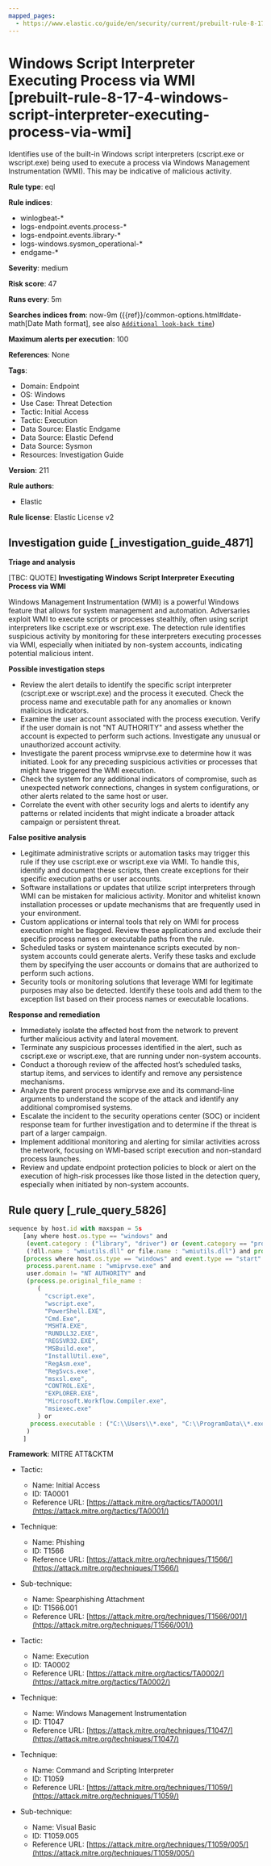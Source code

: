 ```yaml
---
mapped_pages:
  - https://www.elastic.co/guide/en/security/current/prebuilt-rule-8-17-4-windows-script-interpreter-executing-process-via-wmi.html
---
```


# Windows Script Interpreter Executing Process via WMI [prebuilt-rule-8-17-4-windows-script-interpreter-executing-process-via-wmi]

Identifies use of the built-in Windows script interpreters (cscript.exe or wscript.exe) being used to execute a process via Windows Management Instrumentation (WMI). This may be indicative of malicious activity.

**Rule type**: eql

**Rule indices**:

* winlogbeat-*
* logs-endpoint.events.process-*
* logs-endpoint.events.library-*
* logs-windows.sysmon_operational-*
* endgame-*

**Severity**: medium

**Risk score**: 47

**Runs every**: 5m

**Searches indices from**: now-9m ({{ref}}/common-options.html#date-math[Date Math format], see also [`Additional look-back time`](docs-content://solutions/security/detect-and-alert/create-detection-rule.md#rule-schedule))

**Maximum alerts per execution**: 100

**References**: None

**Tags**:

* Domain: Endpoint
* OS: Windows
* Use Case: Threat Detection
* Tactic: Initial Access
* Tactic: Execution
* Data Source: Elastic Endgame
* Data Source: Elastic Defend
* Data Source: Sysmon
* Resources: Investigation Guide

**Version**: 211

**Rule authors**:

* Elastic

**Rule license**: Elastic License v2

## Investigation guide [_investigation_guide_4871]

**Triage and analysis**

[TBC: QUOTE]
**Investigating Windows Script Interpreter Executing Process via WMI**

Windows Management Instrumentation (WMI) is a powerful Windows feature that allows for system management and automation. Adversaries exploit WMI to execute scripts or processes stealthily, often using script interpreters like cscript.exe or wscript.exe. The detection rule identifies suspicious activity by monitoring for these interpreters executing processes via WMI, especially when initiated by non-system accounts, indicating potential malicious intent.

**Possible investigation steps**

* Review the alert details to identify the specific script interpreter (cscript.exe or wscript.exe) and the process it executed. Check the process name and executable path for any anomalies or known malicious indicators.
* Examine the user account associated with the process execution. Verify if the user domain is not "NT AUTHORITY" and assess whether the account is expected to perform such actions. Investigate any unusual or unauthorized account activity.
* Investigate the parent process wmiprvse.exe to determine how it was initiated. Look for any preceding suspicious activities or processes that might have triggered the WMI execution.
* Check the system for any additional indicators of compromise, such as unexpected network connections, changes in system configurations, or other alerts related to the same host or user.
* Correlate the event with other security logs and alerts to identify any patterns or related incidents that might indicate a broader attack campaign or persistent threat.

**False positive analysis**

* Legitimate administrative scripts or automation tasks may trigger this rule if they use cscript.exe or wscript.exe via WMI. To handle this, identify and document these scripts, then create exceptions for their specific execution paths or user accounts.
* Software installations or updates that utilize script interpreters through WMI can be mistaken for malicious activity. Monitor and whitelist known installation processes or update mechanisms that are frequently used in your environment.
* Custom applications or internal tools that rely on WMI for process execution might be flagged. Review these applications and exclude their specific process names or executable paths from the rule.
* Scheduled tasks or system maintenance scripts executed by non-system accounts could generate alerts. Verify these tasks and exclude them by specifying the user accounts or domains that are authorized to perform such actions.
* Security tools or monitoring solutions that leverage WMI for legitimate purposes may also be detected. Identify these tools and add them to the exception list based on their process names or executable locations.

**Response and remediation**

* Immediately isolate the affected host from the network to prevent further malicious activity and lateral movement.
* Terminate any suspicious processes identified in the alert, such as cscript.exe or wscript.exe, that are running under non-system accounts.
* Conduct a thorough review of the affected host’s scheduled tasks, startup items, and services to identify and remove any persistence mechanisms.
* Analyze the parent process wmiprvse.exe and its command-line arguments to understand the scope of the attack and identify any additional compromised systems.
* Escalate the incident to the security operations center (SOC) or incident response team for further investigation and to determine if the threat is part of a larger campaign.
* Implement additional monitoring and alerting for similar activities across the network, focusing on WMI-based script execution and non-standard process launches.
* Review and update endpoint protection policies to block or alert on the execution of high-risk processes like those listed in the detection query, especially when initiated by non-system accounts.


## Rule query [_rule_query_5826]

```js
sequence by host.id with maxspan = 5s
    [any where host.os.type == "windows" and
     (event.category : ("library", "driver") or (event.category == "process" and event.action : "Image loaded*")) and
     (?dll.name : "wmiutils.dll" or file.name : "wmiutils.dll") and process.name : ("wscript.exe", "cscript.exe")]
    [process where host.os.type == "windows" and event.type == "start" and
     process.parent.name : "wmiprvse.exe" and
     user.domain != "NT AUTHORITY" and
     (process.pe.original_file_name :
        (
          "cscript.exe",
          "wscript.exe",
          "PowerShell.EXE",
          "Cmd.Exe",
          "MSHTA.EXE",
          "RUNDLL32.EXE",
          "REGSVR32.EXE",
          "MSBuild.exe",
          "InstallUtil.exe",
          "RegAsm.exe",
          "RegSvcs.exe",
          "msxsl.exe",
          "CONTROL.EXE",
          "EXPLORER.EXE",
          "Microsoft.Workflow.Compiler.exe",
          "msiexec.exe"
        ) or
      process.executable : ("C:\\Users\\*.exe", "C:\\ProgramData\\*.exe")
     )
    ]
```

**Framework**: MITRE ATT&CKTM

* Tactic:

    * Name: Initial Access
    * ID: TA0001
    * Reference URL: [https://attack.mitre.org/tactics/TA0001/](https://attack.mitre.org/tactics/TA0001/)

* Technique:

    * Name: Phishing
    * ID: T1566
    * Reference URL: [https://attack.mitre.org/techniques/T1566/](https://attack.mitre.org/techniques/T1566/)

* Sub-technique:

    * Name: Spearphishing Attachment
    * ID: T1566.001
    * Reference URL: [https://attack.mitre.org/techniques/T1566/001/](https://attack.mitre.org/techniques/T1566/001/)

* Tactic:

    * Name: Execution
    * ID: TA0002
    * Reference URL: [https://attack.mitre.org/tactics/TA0002/](https://attack.mitre.org/tactics/TA0002/)

* Technique:

    * Name: Windows Management Instrumentation
    * ID: T1047
    * Reference URL: [https://attack.mitre.org/techniques/T1047/](https://attack.mitre.org/techniques/T1047/)

* Technique:

    * Name: Command and Scripting Interpreter
    * ID: T1059
    * Reference URL: [https://attack.mitre.org/techniques/T1059/](https://attack.mitre.org/techniques/T1059/)

* Sub-technique:

    * Name: Visual Basic
    * ID: T1059.005
    * Reference URL: [https://attack.mitre.org/techniques/T1059/005/](https://attack.mitre.org/techniques/T1059/005/)



